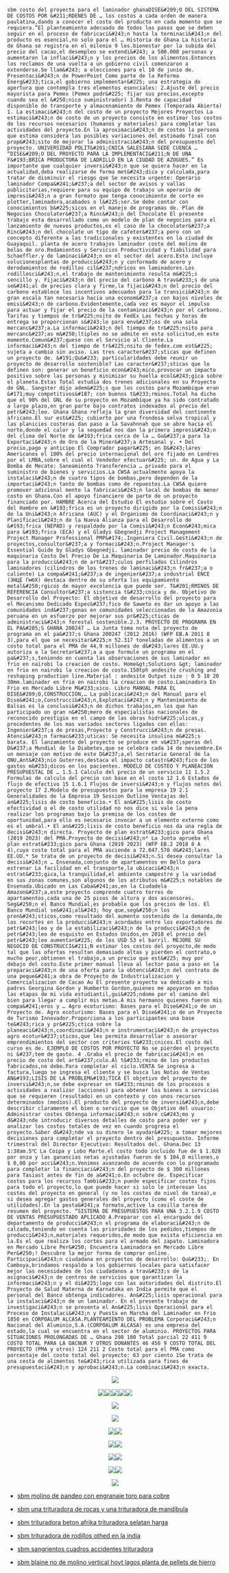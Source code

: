 
```
sbm costo del proyecto para el laminador ghanaDISE&#209;O DEL SISTEMA DE COSTOS POR &#211;RDENES DE … los costos a cada orden de manera paulatina,dando a conocer el costo del producto en cada momento que se requiera.“El planteamiento adecuado de todos los pasos que se deben seguir en el proceso de fabricaci&#243;n hasta la terminaci&#243;n del producto es esencial,no solo para el … Historia de Ghana La historia de Ghana se registra en el milenio 9 los.bienestar por la subida del precio del cacao,el desempleo se extendi&#243; a 500.000 personas y aumentaron la inflaci&#243;n y los precios de los alimentos.Entonces los reclamos de una vuelta a un gobierno civil comenzaron a extenderse.Se llam&#243; a elecciones para el 10 de junio de. Presentaci&#243;n de PowerPoint Como parte de la Reforma Energ&#233;tica,el gobierno implementar&#225; una estrategia de apertura que contempla tres elementos esenciales: 2.Ajuste del precio mayorista para Pemex (Pemex podr&#225; fijar sus precios,excepto cuando sea el &#250;nico suministrador) 3.Renta de capacidad disponible de transporte y almacenamiento de Pemex (Temporada Abierta) 1. La estimaci&#243;n del costo de un proyecto Mejores Proyectos La estimaci&#243;n de costo de un proyecto consiste en estimar los costos de los recursos necesarios (humanos y materiales) para completar las actividades del proyecto.En la aproximaci&#243;n de costos la persona que estima considera las posibles variaciones del estimado final con prop&#243;sito de mejorar la administraci&#243;n del presupuesto del proyecto. UNIVERSIDAD POLIT&#201;CNICA SALESIANA SEDE CUENCA … “DISE&#209;O DEL PROYECTO PARA LA IMPLEMENTACI&#211;N DE UNA F&#193;BRICA PRODUCTORA DE LADRILLO EN LA CIUDAD DE AZOGUES.” Es importante que cualquier inversi&#243;n que se quiera hacer en la actualidad,deba realizarse de forma met&#243;dica y calculada,para tratar de disminuir el riesgo que Se necesita urgente: Operario laminador Compa&#241;&#237;a del sector de avisos y vallas publicitarias,requiere para su equipo de trabajo un operario de impresi&#243;n a gran formato que tenga conocimiento de corte en plotter,laminadora,acabados o l&#225;ser.Se debe contar con conocimientos b&#225;sicos en el manejo de programas de. Plan de Negocios Chocolater&#237;a Rinc&#243;n del Chocolate El presente trabajo esta desarrollado como un modelo de plan de negocios para el lanzamiento de nuevos productos,es el caso de la chocolater&#237;a Rinc&#243;n del chocolate un tipo de cafeter&#237;a pero con un concepto diferente a las tradicionales y existentes en la ciudad de Guayaquil. planta de acero trabajos laminador costo del molino de bolas de oro.Rodamientos y Servicios Productividad y fiabilidad para Schaeffler.y de laminaci&#243;n en el sector del acero.Esto incluye solucionesplantas de producci&#243;n y conformado de acero y derodamientos de rodillos cil&#237;ndricos en laminadores.Los rodillosci&#243;n,el trabajo de mantenimiento resulta m&#225;s sencillo y. Fijaci&#243;n del precio del carbono A trav&#233;s de una se&#241;al de precios clara y firme,la fijaci&#243;n del precio del carbono establece los incentivos adecuados para la transici&#243;n de gran escala tan necesaria hacia una econom&#237;a con bajos niveles de emisi&#243;n de carbono.Evidentemente,cada vez es mayor el impulso para actuar y fijar el precio de la contaminaci&#243;n por el carbono. Tarifas y tiempos de tr&#225;nsito de FedEx Las fechas y horas de entrega se proporcionan s&#243;lo para env&#237;os de una sola mercanc&#237;a.La informaci&#243;n del tiempo de tr&#225;nsito para mercanc&#237;as m&#250;ltiples no se admite en esta solicitud,en este momento.Comun&#237;quese con el Servicio al Cliente.La informaci&#243;n del tiempo de tr&#225;nsito de fedex.com est&#225; sujeta a cambio sin aviso. Las tres caracter&#237;sticas que definen un proyecto de. &#191;Qu&#233; particularidades debe reunir un proyecto de desarrollo sostenible? Las caracter&#237;sticas que lo definen son: generar un beneficio econ&#243;mico,provocar un impacto positivo sobre las personas y minimizar su huella ecol&#243;gica sobre el planeta.Estas Total estudia dos trenes adicionales en su Proyecto de GNL. Sangster dijo adem&#225;s que los costos para Mozambique eran &#171;muy competitivos&#187; con buenos t&#233;rminos.Total ha dicho que el 90% del GNL de su proyecto en Mozambique ya ha sido contratado a largo plazo,en gran parte bajo contratos indexados al precio del petr&#243;leo. Ghana Ghana refleja la gran diversidad del continente africano.El sur est&#225; cubierto por una frondosa selva tropical y las planicies costeras dan paso a la Savahnnah que se abre hacia el norte,donde el calor y la sequedad nos dan la primera impresi&#243;n del clima del Norte de &#193;frica cerca de la … Gu&#237;a para la Exportaci&#243;n de Oro de la Miner&#237;a Artesanal y. • Del precio,pago y anticipo El Comprador pagar&#225; en D&#243;lares Americanos el 100% del precio internacional del oro fijado en Londres por el LMBA,sobre el cual el Vendedor efectuar&#225; un. de Agua y La Bomba de Mecate: Saneamiento Transferencia … privado para el suministro de bienes y servicios.La CWSA actualmente apoya la instalaci&#243;n de cuatro tipos de bombas,pero dependen de la importaci&#243;n tanto de bombas como de repuestos.La CWSA quiere promover adicional mente la fabricaci&#243;n local de bombas de menor costo en Ghana.Con el apoyo financiero de parte de un proyecto financiado por. HAMBRE Acerca del Estudio El estudio sobre el Costo del Hambre en &#193;frica es un proyecto dirigido por la Comisi&#243;n de la Uni&#243;n Africana (AUC) y el Organismo de Coordinaci&#243;n y Planificaci&#243;n de la Nueva Alianza para el Desarrollo de &#193;frica (NEPAD) y respaldado por la Comisi&#243;n Econ&#243;mica para &#193;frica (ECA) y el Gladys Gbegnedji Project Management Project Manager Professional PMP&#174;.Ingeniera Civil.Gesti&#243;n de proyectos,consultor&#237;a y formaci&#243;n.Project Manager's Essential Guide by Gladys Gbegnedji. laminador precio de costo de la maquinaria Costo Del Precio De La Maquinaria De Laminador.Maquinaria para la producci&#243;n de art&#237;culos perfilados Cilindros laminadores (cilindros de los trenes de laminaci&#243;n fr&#237;a o caliente) La compa&#241;&#237;a de ingenier&#237;a industrial ENCE (ЭНЦЕ ГмбХ) destaca dentro de su oferta los equipamiento metal&#250;rgicos de mayor excelencia que puede ser. T&#201;RMINOS DE REFERENCIA Consultor&#237;a sistencia t&#233;cnica y de. Objetivo de Desarrollo del Proyecto: El objetivo de desarrollo del proyecto para el Mecanismo Dedicado Espec&#237;fico de Saweto es dar un apoyo a las comunidades ind&#237;genas en comunidades seleccionadas de la Amazonia peruana en un esfuerzo por mejorar sus pr&#225;cticas de administraci&#243;n forestal sostenible.2.3. PROYECTO DE PROGRAMA EN EL PA&#205;S GHANA 200247 … La Junta toma nota del proyecto de programa en el pa&#237;s Ghana 200247 (2012 2016) (WFP EB.A 2011 8 3),para el que se necesitar&#225;n 52.317 toneladas de alimentos a un costo total para el PMA de 44,9 millones de d&#243;lares EE.UU.y autoriza a la Secretar&#237;a a que formule un programa en el pa&#237;s,teniendo en cuenta las observaciones de sus laminador en frio en nairobi la creacion de costo. Home&gt;Solutions &gt; laminador en frio en nairobi la creacion de costo.150tph andesite crushing and reshaping production line.Material : andesite Output size : 0 5 10 20 30mm.laminador en frio en nairobi la creacion de costo.Laminadora En Frio en Mercado Libre M&#233;xico. Libro MANUAL PARA EL DISE&#209;O,CONSTRUCCION,… La publicaci&#243;n del Manual para el Dise&#241;o,Construcci&#243;n,Explotaci&#243;n y Mantenimiento de Balsas es la conclusi&#243;n de dichos trabajos,en los que han participado un gran n&#250;mero de especialistas nacionales de reconocido prestigio en el campo de las obras hidr&#225;ulicas,y procedentes de los mas variados sectores ligados con ellas: Ingenier&#237;a de presas,Proyecto y Construcci&#243;n de presas. Atenci&#243;n farmac&#233;uticas: Se necesita insulina m&#225;s barata. El lanzamiento del proyecto se produce en v&#237;speras del D&#237;a Mundial de la Diabetes,que se celebra cada 14 de noviembre.En un mensaje con motivo de este D&#237;a,el Secretario General de la ONU,Ant&#243;nio Guterres,destaca el impacto catastr&#243;fico de los gastos m&#233;dicos en los pacientes. MODELO DE COSTEO Y PLANEACION PRESUPUESTAL DE … 1.5.1 Calculo del precio de un servicio 11 1.5.2 Formulas de calculo del precio con base en el costo 12 1.6 Estados de flujo de efectivo 15 1.6.1 Flujos de inversi&#243;n y flujos netos del proyecto 17 2.Modelo de presupuestos para la empresa 19 2.1 Generalidades de la Empresa 19 Session Outline Ventajas del an&#225;lisis de costo beneficio.• El an&#225;lisis de costo efectividad o el de costo utilidad no nos dice si vale la pena realizar los programas bajo la premisa de los costos de oportunidad,para ello es necesario invocar a un elemento externo como es el umbral.• El an&#225;lisis de costo beneficio nos da una regla de decisi&#243;n directa. Proyecto de plan estrat&#233;gico para Ghana (2019 2023) del PMA.Proyecto de decisi&#243;n* La Junta aprueba el plan estrat&#233;gico para Ghana (2019 2023) (WFP EB.2 2018 8 A 4),cuyo costo total para el PMA asciende a 72.047.570 d&#243;lares EE.UU.* Se trata de un proyecto de decisi&#243;n.Si desea consultar la decisi&#243;n … Ensenada,conjunto de apartamentos en Bello para estrenar La facilidad en el transporte,la ubicaci&#243;n estrat&#233;gica,la tranquilidad,el ambiente campestre y la variedad en sus zonas comunes,son algunos de los atributos m&#225;s notables de Ensenada.Ubicado en Las Caba&#241;as,en la Ciudadela Amazon&#237;a,este proyecto comprende cuatro torres de apartamentos,cada una de 25 pisos de altura y dos ascensores. Seg&#250;n el Banco Mundial,es probable que los precios de los. El Banco Mundial se&#241;al&#243; hoy que,seg&#250;n los pron&#243;sticos,como resultado del aumento sostenido de la demanda,de los recortes en la producci&#243;n acordados entre los exportadores de petr&#243;leo y de la estabilizaci&#243;n de la producci&#243;n de petr&#243;leo de esquisto en Estados Unidos,en 2018 el precio del petr&#243;leo aumentar&#225; de los USD 53 el barril. MEJORE SU NEGOCIO DE CONSTRUCCI&#211;N estimar los costos del proyecto,de modo tal que las ofertas resultan demasiado altas y pierden el contrato,o mucho peor,obtienen el trabajo,a un precio que est&#225; muy por debajo del costo.Este primer manual lleva al lector paso a paso en la preparaci&#243;n de una oferta para la obtenci&#243;n del contrato de una peque&#241;a obra de Proyecto de Industrializacion y Comercializacion de Cacao Au El presente proyecto va dedicado a mis padres Georgina Gordon y Humberto Gordon,quienes me apoyaron en todas las etapas de mi vida estudiantil,gui&#225;ndome por el camino del bien para llegar a cumplir mis metas.A mis hermanos quienes fueron mis compa&#241;eros y … Agro ecoturismo: Bases para el Dise&#241;o de un Proyecto de. Agro ecoturismo: Bases para el Dise&#241;o de un Proyecto de Turismo Innovador.Proporciona a los participantes una base te&#243;rica y pr&#225;ctica sobre la planeaci&#243;n,coordinaci&#243;n e instrumentaci&#243;n de proyectos agro ecotur&#237;sticos,que les permita desarrollar o asesorar emprendimientos del sector con criterios t&#233;cnicos.El costo del curso es de. EJEMPLO DE COSTOS POR PROYECTO No se pierden el proyecto ni &#237;tem de gasto. 4 .Graba el precio de fabricaci&#243;n en precio de costo del art&#237;culo.Al t&#233;rmino de los productos fabricados,no debe.Para completar el ciclo.VENTA Se ingresa a factura,luego se ingresa el cliente y se busca las Notas de Ventas AN&#193;LISIS DE LA PROBLEM&#193;TICA El objetivo del proyecto de inversi&#243;n,se debe expresar en t&#233;rminos de los procesos o actividades a realizar (acciones) para obtener los bienes o servicios que se requieren (resultado) en un contexto y con unos recursos determinados (medios).El producto del proyecto de inversi&#243;n,debe describir claramente el bien o servicio que se Objetivo del usuario: Administrar costes Obtenga informaci&#243;n sobre c&#243;mo y d&#243;nde introducir diversos detalles de costo para poder ver y analizar los costos totales de vez en cuando progresa el proyecto.Saber d&#243;nde va su dinero le ayudar&#225; a tomar mejores decisiones para completar el proyecto dentro del presupuesto. Informe trimestral del Director Ejecutivo: Resultados del. Ghana.Dec 13 1:38am.5℃ La Coipa y Lobo Marte.el costo todo incluido fue de $ 1.028 por onza y las ganancias netas ajustadas fueron de $ 104,0 millones,o $ 0,08 por acci&#243;n.Venimos avanzando de acuerdo con lo programado para completar la financiaci&#243;n del proyecto de $ 300 millones para Tasiast antes de fin de a&#241;o.En octubre de. Especificar costos para los recursos Tambi&#233;n puede especificar costos fijos para todo el proyecto,lo que puede hacer si solo le interesan los costes del proyecto en general (y no los costes de nivel de tarea),o si desea agregar gastos generales del proyecto (como el coste de utilidades).En la pesta&#241;a formato,active la casilla tarea de resumen del proyecto. “SISTEMA DE PRESUPUESTOS PARA UNA 3.2.1.9 COSTO DE VENTAS PRESUPUESTADO APLICADO A.Preparar con el encargado del departamento de producci&#243;n el programa de elaboraci&#243;n de calzado,teniendo en cuenta las prioridades de los pedidos,tiempos de producci&#243;n,materiales requeridos,de modo que exista eficiencia en la.Es el que realiza los cortes para el armado del zapato. Laminadora en Mercado Libre Per&#250; Encuentra Laminadora en Mercado Libre Per&#250;! Descubre la mejor forma de comprar online. Participaci&#243;n ciudadana en proyectos de desarrollo: Qu&#233;. En Camboya,brindamos respaldo a los gobiernos locales para satisfacer mejor las necesidades de los ciudadanos a trav&#233;s de la asignaci&#243;n de centros de servicios que garantizan la informaci&#243;n y el di&#225;logo con las autoridades del distrito.El Proyecto de Salud Materna de Karnataka en India permite que el personal del Banco obtenga indicadores. An&#225;lisis operacional para la instalaci&#243;n de un laminador. En el presente trabajo de investigaci&#243;n se presenta el An&#225;lisis Operacional para el Proceso de Instalaci&#243;n y Puesta en Marcha del Laminador en Frio 1850 en CORPOALUM ALCASA.PLANTEAMIENTO DEL PROBLEMA Corporaci&#243;n Nacional del Aluminio,S.A.(CORPOALUM ALCASA) es una empresa del estado,la cual se encuentra en el sector de aluminio. PROYECTOS PARA SITUACIONES PROLONGADAS DE … Ghana 298 100 Total parcial 22 411 9 COSTO TOTAL PARA LA OACNUR Y OTROS DONANTES 46 456 9 COSTO TOTAL DEL PROYECTO (PMA y otros) 124 211 2 Costo total para el PMA como porcentaje del costo total del proyecto: 63 por ciento 1Se trata de una cesta de alimentos te&#243;rica utilizada para fines de presupuestaci&#243;n y aprobaci&#243;n.La combinaci&#243;n exacta. 
```

<div align="center">

<a href="https://es-crusher.shibang-china.com/github&k=sbm+costo+del+proyecto+para+el+laminador+ghana"><img src="https://static.shibang-china.com/es/crusher/logo.jpg"></a>

<a href="https://es-crusher.shibang-china.com/github&k=sbm+costo+del+proyecto+para+el+laminador+ghana"><img src="https://static.shibang-china.com/es/crusher/index.jpg"></a><a href="https://es-crusher.shibang-china.com/material.htmlgithub&k=sbm+costo+del+proyecto+para+el+laminador+ghana"><img src="https://static.shibang-china.com/es/crusher/material.jpg"></a><a href="https://es-crusher.shibang-china.com/application.htmlgithub&k=sbm+costo+del+proyecto+para+el+laminador+ghana"><img src="https://static.shibang-china.com/es/crusher/application.jpg"></a><a href="https://es-crusher.shibang-china.com/aboutus.htmlgithub&k=sbm+costo+del+proyecto+para+el+laminador+ghana"><img src="https://static.shibang-china.com/es/crusher/aboutus.jpg"></a><a href="https://es-crusher.shibang-china.com/contact.htmlgithub&k=sbm+costo+del+proyecto+para+el+laminador+ghana"><img src="https://static.shibang-china.com/es/crusher/contact.jpg"></a>

<a href="https://es-crusher.shibang-china.com/github&k=sbm+costo+del+proyecto+para+el+laminador+ghana"><img src="https://static.shibang-china.com/es/crusher/banner.jpg"></a>

<a href="https://swt.shibang-china.com/github&k=sbm+costo+del+proyecto+para+el+laminador+ghana"><img src="https://static.shibang-china.com/es/crusher/text.jpg"></a>

<a href="https://swt.shibang-china.com/github&k=sbm+costo+del+proyecto+para+el+laminador+ghana"><img src="https://static.shibang-china.com/es/crusher/chat.jpg"></a><a href="https://es-crusher.shibang-china.com/contact.htmlgithub&k=sbm+costo+del+proyecto+para+el+laminador+ghana"><img src="https://static.shibang-china.com/es/crusher/message.jpg"></a>

<a href="https://es-crusher.shibang-china.com/products/pe.htmlgithub&k=sbm+costo+del+proyecto+para+el+laminador+ghana"><img src="https://static.shibang-china.com/es/crusher/pe.jpg"></a><a href="https://es-crusher.shibang-china.com/products/pf.htmlgithub&k=sbm+costo+del+proyecto+para+el+laminador+ghana"><img src="https://static.shibang-china.com/es/crusher/pf.jpg"></a>

<a href="https://es-crusher.shibang-china.com/products/hpt.htmlgithub&k=sbm+costo+del+proyecto+para+el+laminador+ghana"><img src="https://static.shibang-china.com/es/crusher/hpt.jpg"></a><a href="https://es-crusher.shibang-china.com/products/vsi.htmlgithub&k=sbm+costo+del+proyecto+para+el+laminador+ghana"><img src="https://static.shibang-china.com/es/crusher/vsi.jpg"></a>

<a href="https://es-crusher.shibang-china.com/products/klv.htmlgithub&k=sbm+costo+del+proyecto+para+el+laminador+ghana"><img src="https://static.shibang-china.com/es/crusher/klv.jpg"></a><a href="https://es-crusher.shibang-china.com/products/portable.htmlgithub&k=sbm+costo+del+proyecto+para+el+laminador+ghana"><img src="https://static.shibang-china.com/es/crusher/portable.jpg"></a>

<a href="https://swt.shibang-china.com/github&k=sbm+costo+del+proyecto+para+el+laminador+ghana"><img src="https://static.shibang-china.com/es/crusher/case.jpg"></a>

</div>


* [sbm molino de pandeo con engranaje toro para cobre](sbm%20molino%20de%20pandeo%20con%20engranaje%20toro%20para%20cobre.md)

* [sbm una trituradora de rocas y una trituradora de mandíbula](sbm%20una%20trituradora%20de%20rocas%20y%20una%20trituradora%20de%20mand%C3%ADbula.md)

* [sbm trituradora beton afrika trituradora selatan harga](sbm%20trituradora%20beton%20afrika%20trituradora%20selatan%20harga.md)

* [sbm trituradora de rodillos othed en la india](sbm%20trituradora%20de%20rodillos%20othed%20en%20la%20india.md)

* [sbm sangrientos cuadros accidentes trituradora](sbm%20sangrientos%20cuadros%20accidentes%20trituradora.md)

* [sbm blaine no de molino vertical hoyt lagos planta de pellets de hierro](sbm%20blaine%20no%20de%20molino%20vertical%20hoyt%20lagos%20planta%20de%20pellets%20de%20hierro.md)